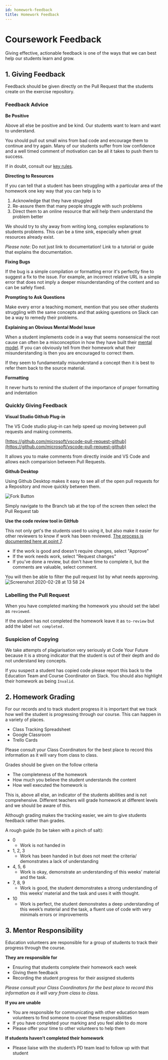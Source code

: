 ```yaml
---
id: homework-feedback
title: Homework Feedback
---
```


# Coursework Feedback

Giving effective, actionable feedback is one of the ways that we can best help our students learn and grow.

## 1. Giving Feedback

Feedback should be given directly on the Pull Request that the students create on the exercise repository.

### Feedback Advice

**Be Positive**

Above all else be positive and be kind. Our students want to learn and want to understand.

You should pull out small wins from bad code and encourage them to continue and try again. Many of our students suffer from low confidence and a well timed comment of motivation can be all it takes to push them to success.

If in doubt, consult our [key rules](https://github.com/CodeYourFuture/DocsV2/tree/600f9105c4db70d16abccc962441cf765c539a18/volunteers/education/teaching-tips/README.md#the-rules).

**Directing to Resources**

If you can tell that a student has been struggling with a particular area of the homework one key way that you can help is to

1. Acknowledge that they have struggled
2. Re-assure them that many people struggle with such problems
3. Direct them to an online resource that will help them understand the problem better

We should try to shy away from writing long, complex explanations to students problems. This can be a time sink, especially when great resources already exist.

_Please note_: Do not just link to documentation! Link to a tutorial or guide that explains the documentation.

**Fixing Bugs**

If the bug is a simple compilation or formatting error it's perfectly fine to suggest a fix to the issue. For example, an incorrect relative URL is a simple error that does not imply a deeper misunderstanding of the content and so can be safely fixed.

**Prompting to Ask Questions**

Make every error a teaching moment, mention that you see other students struggling with the same concepts and that asking questions on Slack can be a way to remedy their problems.

**Explaining an Obvious Mental Model Issue**

When a student implements code in a way that seems nonsensical the root cause can often be a misconception in how they have built their [mental model](https://teachtogether.tech/#s:models). If you can obviously tell from their homework what their misunderstanding is then you are encouraged to correct them.

If they seem to fundamentally misunderstand a concept then it is best to refer them back to the source material.

**Formatting**

It never hurts to remind the student of the importance of proper formatting and indentation

### Quickly Giving Feedback

**Visual Studio Github Plug-in**

The VS Code studio plug-in can help speed up moving between pull requests and making comments.

[https://github.com/microsoft/vscode-pull-request-github](https://github.com/microsoft/vscode-pull-request-github)

It allows you to make comments from directly inside and VS Code and allows each comparision between Pull Requests.

**Github Desktop**

Using Github Desktop makes it easy to see all of the open pull requests for a Repository and move quickly between them.

![Fork Button](https://github.com/CodeYourFuture/DocsV2/tree/600f9105c4db70d16abccc962441cf765c539a18/organisation/education/assets/homework-feedback/pull-request.png)

Simply navigate to the Branch tab at the top of the screen then select the Pull Request tab

**Use the code review tool in GitHub**

This not only get's the students used to using it, but also make it easier for other reviewers to know if work has been reviewed. [The process is documented here at point 7](https://help.github.com/en/github/collaborating-with-issues-and-pull-requests/reviewing-proposed-changes-in-a-pull-request).

* If the work is good and doesn't require changes, select "Approve"
* If the work needs work, select "Request changes"
* If you've done a review, but don't have time to complete it, but the comments are valuable, select comment.

You will then be able to filter the pull request list by what needs approving. ![Screenshot 2020-02-28 at 13 58 24](https://user-images.githubusercontent.com/31692/75577343-bbf1da00-5a59-11ea-9608-b4b880585d25.png)

### Labelling the Pull Request

When you have completed marking the homework you should set the label as `reviewed`.

If the student has not completed the homework leave it as `to-review` but add the label `not completed.`

### Suspicion of Copying

We take attempts of plagiarisation very seriously at Code Your Future because it is a strong indicator that the student is out of their depth and do not understand key concepts.

If you suspect a student has copied code please report this back to the Education Team and Course Coordinator on Slack. You should also highlight their homework as being `Invalid`.

## 2. Homework Grading

For our records and to track student progress it is important that we track how well the student is progressing through our course. This can happen in a variety of places.

* Class Tracking Spreadsheet
* Google Classroom
* Trello Cards

Please consult your Class Coordinators for the best place to record this information as it will vary from class to class.

Grades should be given on the follow criteria

* The completeness of the homework
* How much you believe the student understands the content
* How well executed the homework is

This is, above all else, an indicator of the students abilities and is not comprehensive. Different teachers will grade homework at different levels and we should be aware of this.

Although grading makes the tracking easier, we aim to give students feedback rather than grades.

A rough guide \(to be taken with a pinch of salt\):

* 0
  * Work is not handed in
* 1, 2, 3
  * Work has been handed in but does not meet the criteria/ demonstrates a lack of understanding
* 4, 5, 6
  * Work is okay, demonstrate an understanding of this weeks’ material and the task.
* 7, 8, 9
  * Work is good, the student demonstrates a strong understanding of this weeks’ material and the task and uses it with thought.
* 10
  * Work is perfect, the student demonstrates a deep understanding of this week’s material and the task, a fluent use of code with very minimals errors or improvements

## 3. Mentor Responsibility

Education volunteers are responsible for a group of students to track their progress through the course.

**They are responsible for**

* Ensuring that students complete their homework each week
* Giving them feedback
* Recording the student progress for their assigned students

_Please consult your Class Coordinators for the best place to record this information as it will vary from class to class._

**If you are unable**

* You are responsible for communicating with other education team volunteers to find someone to cover these responsibilities
* If you have completed your marking and you feel able to do more
* Please offer your time to other volunteers to help them

**If students haven’t completed their homework**

* Please liaise with the student’s PD team lead to follow up with that student


